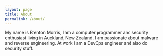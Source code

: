 ```yaml
---
layout: page
title: About
permalink: /about/
---
```


My name is Brenton Morris, I am a computer programmer and security enthusiast living in Auckland, New Zealand. I am passionate about malware and reverse engineering. At work I am a DevOps engineer and also do security stuff.
